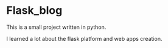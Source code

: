 # Flask_blog
This is a small project written in python.

I learned a lot about the flask platform and web apps creation.
